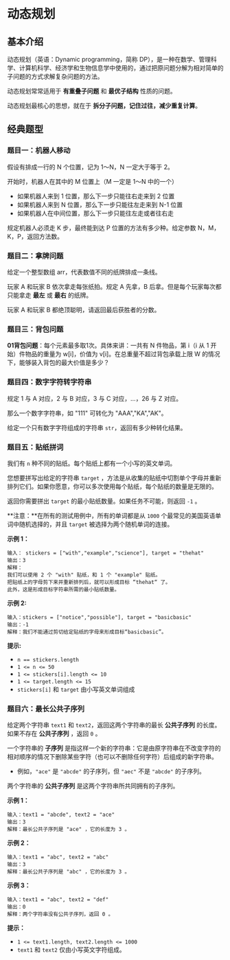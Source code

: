 # 动态规划

## 基本介绍

动态规划（英语：Dynamic programming，简称 DP），是一种在数学、管理科学、计算机科学、经济学和生物信息学中使用的，通过把原问题分解为相对简单的子问题的方式求解复杂问题的方法。

动态规划常常适用于 **有重叠子问题** 和 **最优子结构** 性质的问题。

动态规划最核心的思想，就在于 **拆分子问题，记住过往，减少重复计算**。

## 经典题型

### 题目一：机器人移动

假设有排成一行的 N 个位置，记为 1～N，N 一定大于等于 2。

开始时，机器人在其中的 M 位置上（M 一定是 1～N 中的一个）

- 如果机器人来到 1 位置，那么下一步只能往右走来到 2 位置
- 如果机器人来到 N 位置，那么下一步只能往左走来到 N-1 位置
- 如果机器人在中间位置，那么下一步只能往左走或者往右走

规定机器人必须走 K 步，最终能到达 P 位置的方法有多少种。给定参数 N，M，K，P，返回方法数。

### 题目二：拿牌问题

给定一个整型数组 arr，代表数值不同的纸牌排成一条线。

玩家 A 和玩家 B 依次拿走每张纸拍。规定 A 先拿，B 后拿。但是每个玩家每次都只能拿走 **最左** 或 **最右** 的纸牌。

玩家 A 和玩家 B 都绝顶聪明，请返回最后获胜者的分数。

### 题目三：背包问题

**01背包问题**：每个元素最多取1次。具体来讲：一共有 N 件物品，第 i（i 从 1 开始）件物品的重量为 w[i]，价值为 v[i]。在总重量不超过背包承载上限 W 的情况下，能够装入背包的最大价值是多少？

### 题目四：数字字符转字符串

规定 1 与 A 对应，2 与 B 对应，3 与 C 对应，...，26 与 Z 对应。

那么一个数字字符串，如 "111" 可转化为 "AAA","KA","AK"。

给定一个只有数字字符组成的字符串 `str`，返回有多少种转化结果。

### 题目五：贴纸拼词

我们有 `n` 种不同的贴纸。每个贴纸上都有一个小写的英文单词。

您想要拼写出给定的字符串 `target` ，方法是从收集的贴纸中切割单个字母并重新排列它们。如果你愿意，你可以多次使用每个贴纸，每个贴纸的数量是无限的。

返回你需要拼出 `target` 的最小贴纸数量。如果任务不可能，则返回 `-1` 。

**注意：**在所有的测试用例中，所有的单词都是从 `1000` 个最常见的美国英语单词中随机选择的，并且 `target` 被选择为两个随机单词的连接。 

**示例 1：**

```
输入： stickers = ["with","example","science"], target = "thehat"
输出：3
解释：
我们可以使用 2 个 "with" 贴纸，和 1 个 "example" 贴纸。
把贴纸上的字母剪下来并重新排列后，就可以形成目标 “thehat“ 了。
此外，这是形成目标字符串所需的最小贴纸数量。
```

**示例 2:**

```
输入：stickers = ["notice","possible"], target = "basicbasic"
输出：-1
解释：我们不能通过剪切给定贴纸的字母来形成目标“basicbasic”。
```

**提示:**

- `n == stickers.length`
- `1 <= n <= 50`
- `1 <= stickers[i].length <= 10`
- `1 <= target.length <= 15`
- `stickers[i]` 和 `target` 由小写英文单词组成

### 题目六：最长公共子序列

给定两个字符串 `text1` 和 `text2`，返回这两个字符串的最长 **公共子序列** 的长度。如果不存在 **公共子序列** ，返回 `0` 。

一个字符串的 **子序列** 是指这样一个新的字符串：它是由原字符串在不改变字符的相对顺序的情况下删除某些字符（也可以不删除任何字符）后组成的新字符串。

- 例如，`"ace"` 是 `"abcde"` 的子序列，但 `"aec"` 不是 `"abcde"` 的子序列。

两个字符串的 **公共子序列** 是这两个字符串所共同拥有的子序列。

**示例 1：**

```
输入：text1 = "abcde", text2 = "ace" 
输出：3  
解释：最长公共子序列是 "ace" ，它的长度为 3 。
```

**示例 2：**

```
输入：text1 = "abc", text2 = "abc"
输出：3
解释：最长公共子序列是 "abc" ，它的长度为 3 。
```

**示例 3：**

```
输入：text1 = "abc", text2 = "def"
输出：0
解释：两个字符串没有公共子序列，返回 0 。
```

**提示：**

- `1 <= text1.length, text2.length <= 1000`
- `text1` 和 `text2` 仅由小写英文字符组成。



























